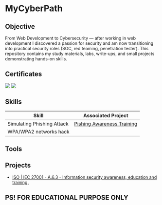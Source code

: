 # MyCyberPath


## Objective
From Web Development to Cybersecurity — after working in web development I discovered a passion for security and am now transitioning into practical security roles (SOC, red teaming, penetration tester).
This repository contains my study materials, labs, write-ups, and small projects demonstrating hands-on skills.

## Certificates
<div>
  <img src="https://img.shields.io/badge/-Security%2B-FF0000?&style=for-the-badge&logo=CompTIA&logoColor=white" />
  <img src="https://img.shields.io/badge/-Coursera%20%7C%20Google%20Cybersecurity-2A73CC?style=for-the-badge&logo=coursera&logoColor=white"/>
</div>

## Skills

|  Skill                          | Associated Project |
|  -------------------------------|-------------------------|
|  Simulating Phishing Attack    |<a href="https://github.com/Ner0on/cyberPath/tree/main/01-Phishing-Awareness-Training">Pishing Awareness Training<a/>
| WPA/WPA2 networks hack| ||

## Tools

## Projects 
- <a href="https://github.com/Ner0on/cyberPath/tree/main/01-Phishing-Awareness-Training"> ISO | IEC 27001 - A.6.3 - Information security awareness, education and training. </a> 



## PS! FOR EDUCATIONAL PURPOSE ONLY
